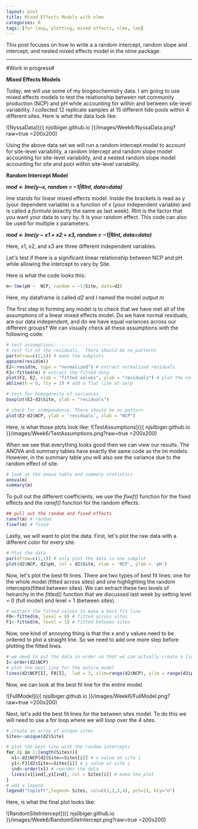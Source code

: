```yaml
---
layout: post
title: Mixed Effects Models with nlme
categories: R
tags: [for loop, plotting, mixed effects, nlme, lme]
---
```

This post focuses on how to write a a random intercept, random slope and intercept, and nested mixed effects model in the nlme package.

----------

#Work in progress# 

**Mixed Effects Models**

Today, we will use some of my biogeochemistry data.  I am going to use mixed effects models to test the relationship between net community production (NCP) and pH while accounting for within and between site-level variability.  I collected 12 replicate samples at 15 different tide pools within 4 different sites. Here is what the data look like:  

![NyssaData]({{ njsilbiger.github.io }}/images/Week6/NyssaData.png?raw=true =200x200) 

Using the above data set we will run a random intercept model to account for site-level variability, a random intercept and random slope model accounting for site-level variability, and a nested random slope model accounting for site and pool within site-level variability.

**Random Intercept Model**

***mod <- lme(y~x, random = ~1|RInt, data=data)***


lme stands for linear mixed effects model. Inside the brackets is read as y (your dependent variable) is a function of x (your independent variable) and is called a *formula* (exactly the same as last week). RInt is the factor that you want your data to vary by.  It is your random effect. This code can also be used for multiple x parameters.

***mod <- lme(y ~ x1 + x2 + x3, random = ~1|RInt, data=data)***

Here, x1, x2, and x3 are three different independent variables. 

Let's test if there is a significant linear relationship between NCP and pH while allowing the intercept to vary by Site.

Here is what the code looks this:

```R
m<-lme(pH ~  NCP, random = ~1|Site, data=d2)
```

Here, my dataframe is called *d2* and I named the model output *m*

The first step in forming any model is to check that we have met all of the assumptions of a linear mixed effects model. Do we have normal residuals, are our data independent, and do we have equal variances across our different groups? We can visually check all these assumptions with the following code:

```R
# test assumptions----------------------
# test fit of the residuals.  There should be no patterns
par(mfrow=c(2,2)) # make the subplots
qqnorm(resid(m))
E2<-resid(m, type = "normalized") # extract normalized residuals
F2<-fitted(m) # extract the fitted data
plot(F2, E2, xlab = "fitted values", ylab = "residuals") # plot the relationship
abline(h = 0, lty = 2) # add a flat line at zerp

# test for homogeneity of variances
boxplot(E2~d2$Site, ylab = "residuals")

# check for independence. There should be no pattern
plot(E2~d2$NCP, ylab = 'residuals', xlab = "NCP")
```

Here, is what those plots look like:
![TestAssumptions]({{ njsilbiger.github.io }}/images/Week6/TestAssumptions.png?raw=true =200x200) 

When we see that everything looks good then we can view our results. The ANOVA and summary tables have exactly the same code as the lm models. However, in the summary table you will also see the variance due to the random effect of site.

```R
# look at the anova table and summary statistics
anova(m)
summary(m)
```

To pull out the different coefficients, we use the *fixef()* function for the fixed effects and the *ranef()* function for the random effects.

```R
## pull out the random and fixed effects
ranef(m) # random
fixef(m) # fixed

```

Lastly, we will want to plot the data. First, let's plot the raw data with a different color for every site.

```R
# Plot the data
par(mfrow=c(1,1)) # only plot the data in one subplot
plot(d2$NCP, d2$pH, col = d2$Site, xlab = 'NCP', ylab = 'pH')

```


Now, let's plot the best fit lines.  There are two types of best fit lines: one for the whole model (fitted across sites) and one highlighting the random intercepts(fitted between sites).  We can extract these two levels of heirarchy in the *fitted()* function that we discussed last week by setting level = 0 (full model) and level = 1 (between sites).

```R
# extract the fitted values to make a best fit line
F0<-fitted(m, level = 0) # fitted across sites
F1<-fitted(m, level = 1) # fitted between sites

```

Now, one kind of annoying thing is that the x and y values need to be ordered to plot a straight line. So we need to add one more step before plotting the fitted lines.

```R
# we need to put the data in order so that we can actually create a line
I<-order(d2$NCP)
# plot the best line for the entire model
lines(d2$NCP[I], F0[I],  lwd = 3, xlim=range(d2$NCP), ylim = range(d2$pH))

```
Now, we can look at the best fit line for the entire model.

![FullModel]({{ njsilbiger.github.io }}/images/Week6/FullModel.png?raw=true =200x200) 

Next, let's add the best fit lines for the between sites model. To do this we will need to use a for loop where we will loop over the 4 sites.

```R
# create an array of unique sites
Sites<-unique(d2$Site)

# plot the best line with the random intercepts
for (i in 1:length(Sites)){
  x1<-d2$NCP[d2$Site==Sites[i]] # x value at site i
  y1<-F1[d2$Site==Sites[i]] # y value at site i
  ind<-order(x1) # reorder the data
  lines(x1[ind],y1[ind], col = Sites[i]) # make the plot
}
# add a legend
legend("topleft",legend= Sites, col=c(1,2,3,4), pch=21, bty="n")

```

Here, is what the final plot looks like:

![RandomSiteIntercept]({{ njsilbiger.github.io }}/images/Week6/RandomSiteIntercept.png?raw=true =200x200) 
